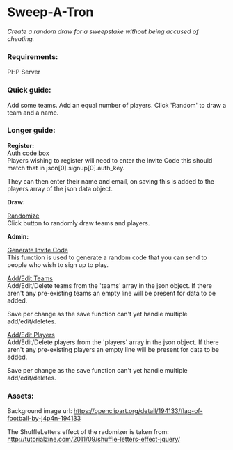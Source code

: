 Sweep-A-Tron
============
*Create a random draw for a sweepstake without being accused of cheating.*

### Requirements:
PHP Server

### Quick guide:

Add some teams. Add an equal number of players. Click 'Random' to draw a team and a name.


### Longer guide:  
**Register:**  
<u>Auth code box</u>  
Players wishing to register will need to enter the Invite Code this should match that in json[0].signup[0].auth_key.  
  
They can then enter their name and email, on saving this is added to the players array of the json data object.   

**Draw:**  
  
<u>Randomize</u>  
Click button to randomly draw teams and players.  


**Admin:**  
  
<u>Generate Invite Code</u>  
This function is used to generate a random code that you can send to people who wish to sign up to play.  
  
<u>Add/Edit Teams</u>  
Add/Edit/Delete teams from the 'teams' array in the json object. If there aren't any pre-existing teams an empty line will be present for data to be added.  

Save per change as the save function can't yet handle multiple add/edit/deletes.

<u>Add/Edit Players</u>  
Add/Edit/Delete players from the 'players' array in the json object. If there aren't any pre-existing players an empty line will be present for data to be added.

Save per change as the save function can't yet handle multiple add/edit/deletes.

### Assets:
Background image url: <a href="https://openclipart.org/detail/194133/flag-of-football-by-j4p4n-194133">https://openclipart.org/detail/194133/flag-of-football-by-j4p4n-194133</a>

The ShuffleLetters effect of the radomizer is taken from: <a href="http://tutorialzine.com/2011/09/shuffle-letters-effect-jquery/">http://tutorialzine.com/2011/09/shuffle-letters-effect-jquery/</a>



